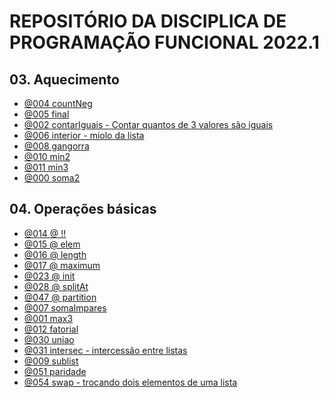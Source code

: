 <!-- # Repositório da disciplina de Programação Funcional

| [Aquecimento](https://github.com/carlosamuel8/PROGRAMACAOFUNCIONAL/tree/master/AQUECIMENTO) |
| -- | 

|[Distance](https://github.com/carlosamuel8/PROGRAMACAOFUNCIONAL/tree/master/DISTANCE)|
| -- | 

|[Operações básicas](https://github.com/carlosamuel8/PROGRAMACAOFUNCIONAL/tree/master/OPERAÇÕES_BÁSICAS)|
| -- | 

|[Recursão](https://github.com/carlosamuel8/PROGRAMACAOFUNCIONAL/tree/master/RECURSAO) |
| -- |  -->



# REPOSITÓRIO DA DISCIPLICA DE PROGRAMAÇÃO FUNCIONAL 2022.1

## 03. Aquecimento
- [@004 countNeg](https://github.com/carlosamuel8/PROGRAMACAOFUNCIONAL/blob/master/AQUECIMENTO/countNeg.hs) 
- [@005 final](https://github.com/carlosamuel8/PROGRAMACAOFUNCIONAL/blob/master/AQUECIMENTO/final.hs) 
- [@002 contarIguais - Contar quantos de 3 valores são iguais ](https://github.com/carlosamuel8/PROGRAMACAOFUNCIONAL/blob/master/AQUECIMENTO/contarIguais.hs) 
- [@006 interior - miolo da lista](base/006/Readme.md) 
- [@008 gangorra](https://github.com/carlosamuel8/PROGRAMACAOFUNCIONAL/blob/master/AQUECIMENTO/interior.hs) 
- [@010 min2](https://github.com/carlosamuel8/PROGRAMACAOFUNCIONAL/blob/master/AQUECIMENTO/min2.hs) 
- [@011 min3](https://github.com/carlosamuel8/PROGRAMACAOFUNCIONAL/blob/master/AQUECIMENTO/min3.hs) 
- [@000 soma2](https://github.com/carlosamuel8/PROGRAMACAOFUNCIONAL/blob/master/AQUECIMENTO/soma.hs) 

## 04. Operações básicas
- [@014 @ !!](https://github.com/carlosamuel8/PROGRAMACAOFUNCIONAL/blob/master/OPERAÇÕES_BÁSICAS/!!.HS) 
- [@015 @ elem](https://github.com/carlosamuel8/PROGRAMACAOFUNCIONAL/blob/master/OPERAÇÕES_BÁSICAS/elem.hs) 
- [@016 @ length](https://github.com/carlosamuel8/PROGRAMACAOFUNCIONAL/blob/master/OPERAÇÕES_BÁSICAS/length.hs) 
- [@017 @ maximum](https://github.com/carlosamuel8/PROGRAMACAOFUNCIONAL/blob/master/OPERAÇÕES_BÁSICAS/maximum.hs) 
- [@023 @ init](base/023/Readme.md) 
- [@028 @ splitAt](https://github.com/carlosamuel8/PROGRAMACAOFUNCIONAL/blob/master/OPERAÇÕES_BÁSICAS/splitAt.hs) 
- [@047 @ partition](https://github.com/carlosamuel8/PROGRAMACAOFUNCIONAL/blob/master/OPERAÇÕES_BÁSICAS/partition.hs) 
- [@007 somaImpares](https://github.com/carlosamuel8/PROGRAMACAOFUNCIONAL/blob/master/OPERAÇÕES_BÁSICAS/somaImpares.hs) 
- [@001 max3](https://github.com/carlosamuel8/PROGRAMACAOFUNCIONAL/blob/master/OPERAÇÕES_BÁSICAS/max3.hs) 
- [@012 fatorial](https://github.com/carlosamuel8/PROGRAMACAOFUNCIONAL/blob/master/OPERAÇÕES_BÁSICAS/fatorial.hs) 
- [@030 uniao](https://github.com/carlosamuel8/PROGRAMACAOFUNCIONAL/blob/master/OPERAÇÕES_BÁSICAS/uniao.hs) 
- [@031 intersec - intercessão entre listas](https://github.com/carlosamuel8/PROGRAMACAOFUNCIONAL/blob/master/OPERAÇÕES_BÁSICAS/intersec.hs) 
- [@009 sublist](https://github.com/carlosamuel8/PROGRAMACAOFUNCIONAL/blob/master/OPERAÇÕES_BÁSICAS/sublist.hs) 
- [@051 paridade](https://github.com/carlosamuel8/PROGRAMACAOFUNCIONAL/blob/master/OPERAÇÕES_BÁSICAS/paridade.hs) 
- [@054 swap - trocando dois elementos de uma lista](https://github.com/carlosamuel8/PROGRAMACAOFUNCIONAL/blob/master/OPERAÇÕES_BÁSICAS/swap.hs) 


<!-- 
## 05. Recursão
- [@506 Biblioteca Transformações e Busca com predicados](base/506/Readme.md) 
- [@013 fibonacci](base/013/Readme.md) 
- [@018 frequencia](base/018/Readme.md) 
- [@019 unico](base/019/Readme.md) 
- [@020 maioresQue](base/020/Readme.md) 
- [@021 concatena](base/021/Readme.md) 
- [@026 alter](base/026/Readme.md) 
- [@027 reverso](base/027/Readme.md) 
- [@025 menores](base/025/Readme.md) 
- [@070 remover o maior elemento](base/070/Readme.md) 
- [@029 intercal - intercalar duas listas](base/029/Readme.md) 
- [@032 sequencia](base/032/Readme.md) 
- [@037 rotEsq](base/037/Readme.md) 
- [@038 rotDir](base/038/Readme.md) 
- [@048 quadperf](base/048/Readme.md) 
- [@053 deletee - remover primeira ocorrência](base/053/Readme.md) 
- [@080 decompor](base/080/Readme.md) 

## 06. Data.List && Prelude

- [@501 Biblioteca Data.List](base/501/Readme.md) 
- [@071 @ map](base/071/Readme.md) 
- [@073 @ filter](base/073/Readme.md)  [](#recursão)
- [@022 @ tails - Data.List.tails](base/022/Readme.md) 
- [@024 @ nub - Data.List.nub](base/024/Readme.md) 

## 07. Zip e Fold
- [@064 produtoEscalar - utilizando a função zip](base/064/Readme.md) 
- [@065 indices - busca posições do elemento](base/065/Readme.md) 
- [@067 @ concatMap - Data.List.concatMap](base/067/Readme.md) 
- [@043 ehPrimo](base/043/Readme.md) 
- [@077 vigenere](base/077/Readme.md) 
- [@049 base - mudança de base](base/049/Readme.md) 
- [@083 fraction reduce](base/083/Readme.md) 

## 08 Maybe

- [@069 @ elemIndex - Data.List](base/069/Readme.md) 
- [@081 somaMaybe](base/081/Readme.md) 
- [@082 filterMaybe](base/082/Readme.md) 

## 10. Strings
- [@503 Métodos de string](base/503/Readme.md) 
- [@039 upper](base/039/Readme.md) 
- [@040 titulo](base/040/Readme.md) 
- [@041 selec - apenas as chaves selecionadas](base/041/Readme.md) 
- [@042 isPalind - verificar palíndromo](base/042/Readme.md) 

## 11. Math
- [@044 sdig - soma dos dígitos](base/044/Readme.md) 
- [@052 rev - inverter inteiro](base/052/Readme.md) 
- [@049 base - mudança de base](base/049/Readme.md) 

## 12. Infinite 
- [@502 Listas Infinitas](base/502/Readme.md) 
- [@072 @ repeat ](base/072/Readme.md) 
- [@074 @ replicate](base/074/Readme.md) 
- [@076 geradores](base/076/Readme.md) 
- [@075 expoentes - Contar quantas vezes um número divide o outro](base/075/Readme.md) 
- [@058 factors - fatores de um número](base/058/Readme.md) 
- [@080 decompor](base/080/Readme.md) 
- [@049 base - mudança de base](base/049/Readme.md) 

## 13. Ordenação
- [@046 compac](base/046/Readme.md) 
- [@003 vetFib](base/003/Readme.md) 
- [@034 ordenada](base/034/Readme.md) 
- [@033 inserir - inserir ordenado](base/033/Readme.md) 
- [@035 qsort](base/035/Readme.md) 
- [@036 merge - recursão](base/036/Readme.md) 

## 14. Novas

- [@507 Carro em Haskell](base/507/Readme.md) 
- [@078 Armário -  Either, Map](base/078/Readme.md) 
- [@508 Árvores](base/508/Readme.md) 

## Challenges
- [@088 L2 - Comprando TV parcelado](base/088/Readme.md) 
- [@087 L3 - Blackjack 21!](base/087/Readme.md) 
- [@086 L1 - Pedra na lua](base/086/Readme.md) 
- [@084 L2 - {robot} distance](base/084/Readme.md) 
- [@085 L2 - {robot} queimada ](base/085/Readme.md)  -->
